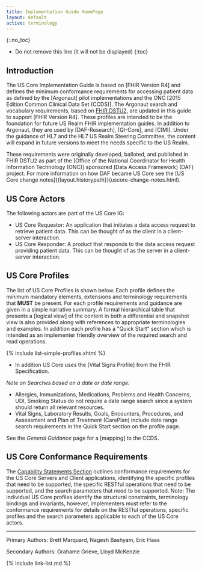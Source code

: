 ```yaml
---
title: Implementation Guide HomePage
layout: default
active: terminology
---
```


{:.no_toc}

<!-- TOC  the css styling for this is \pages\assets\css\project.css under 'markdown-toc'-->

* Do not remove this line (it will not be displayed)
{:toc}


<!-- end TOC -->

## Introduction

The US Core Implementation Guide is based on [FHIR Version R4] and defines the minimum conformance requirements for accessing patient data as defined by the [Argonaut] pilot implementations and the ONC [2015 Edition Common Clinical Data Set (CCDS)].  The Argonaut search and vocabulary requirements, based on [FHIR DSTU2](http://hl7.org/fhir/DSTU2/index.html), are updated in this guide to support [FHIR Version R4]. These profiles are intended to be the foundation for future US Realm FHIR implementation guides. In addition to Argonaut, they are used by [DAF-Research], [QI-Core], and [CIMI].  Under the guidance of HL7 and the HL7 US Realm Steering Committee, the content will expand in future versions to meet the needs specific to the US Realm.

These requirements were originally developed, balloted, and published in FHIR DSTU2 as part of the [Office of the National Coordinator for Health Information Technology (ONC)] sponsored [Data Access Framework] (DAF) project. For more information on how DAF became US Core see the [US Core change notes]{{layout.historypath}}(uscore-change-notes.html).  

## US Core Actors

The following actors are part of the US Core IG:

* US Core Requestor: An application that initiates a data access request to retrieve patient data. This can be thought of as the client in a client-server interaction.
* US Core Responder: A product that responds to the data access request providing patient data. This can be thought of as the server in a client-server interaction.


## US Core Profiles

The list of US Core Profiles is shown below.  Each profile defines the minimum mandatory elements, extensions and terminology requirements that **MUST** be present. For each profile requirements and guidance are given in a simple narrative summary. A formal hierarchical table that presents a [logical view] of the content in both a differential and snapshot view is also provided along with references to appropriate terminologies and examples.  In addition each profile has a "Quick Start" section which is intended as an implementer friendly overview of the required search and read operations.

{% include list-simple-profiles.xhtml %}

- In addition US Core uses the [Vital Signs Profile] from the FHIR Specification.


*Note on Searches based on a date or date range:*

- Allergies, Immunizations, Medications, Problems and Health Concerns, UDI, Smoking Status do not require a date range search since a system should return all relevant resources.
- Vital Signs, Laboratory Results, Goals, Encounters, Procedures, and Assessment and Plan of Treatment (CarePlan) include date range search requirements in the Quick Start section on the profile page.

See the *General Guidance* page for a [mapping] to the CCDS.

## US Core Conformance Requirements

The [Capability Statements Section](capstatements.html) outlines conformance requirements for the US Core Servers and Client applications, identifying the specific profiles that need to be supported, the specific RESTful operations that need to be supported, and the search parameters that need to be supported. Note: The individual US Core profiles identify the structural constraints, terminology bindings and invariants, however, implementers must refer to the conformance requirements for details on the RESTful operations, specific profiles and the search parameters applicable to each of the US Core actors.

----


Primary Authors: Brett Marquard, Nagesh Bashyam, Eric Haas

Secondary Authors: Grahame Grieve, Lloyd McKenzie

{% include link-list.md %}
